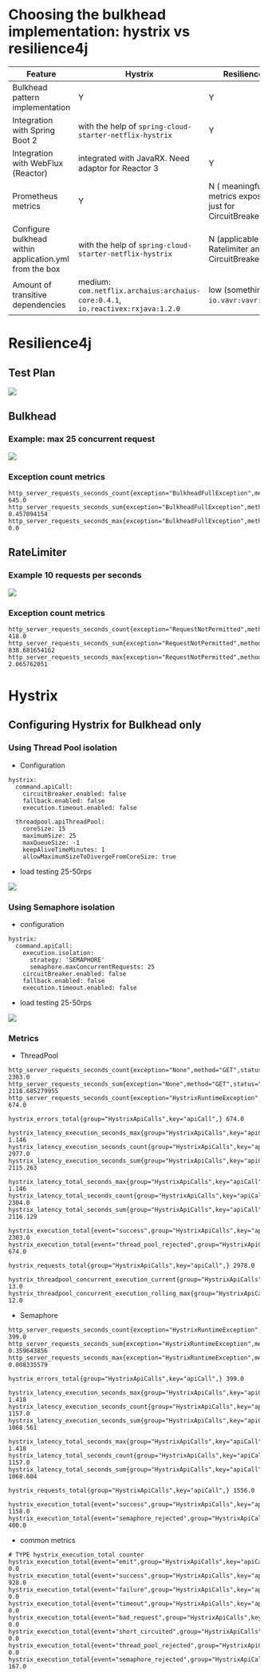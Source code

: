 # Choosing the bulkhead implementation: hystrix vs resilience4j

Feature | Hystrix | Resilience4j
------- | ------- | ------------
Bulkhead pattern implementation | Y | Y
Integration with Spring Boot 2 | with the help of `spring-cloud-starter-netflix-hystrix` | Y
Integration with WebFlux (Reactor) | integrated with JavaRX. Need adaptor for Reactor 3 | Y
Prometheus metrics | Y | N ( meaningful metrics exposed just for CircuitBreaker) 
Configure bulkhead within application.yml from the box | with the help of `spring-cloud-starter-netflix-hystrix` | N (applicable for Ratelimiter and CircuitBreaker only)
Amount of transitive dependencies | medium: `com.netflix.archaius:archaius-core:0.4.1`, `io.reactivex:rxjava:1.2.0`  | low (something like `io.vavr:vavr:0.9.2`)

# Resilience4j

## Test Plan

![](img/test-plan.png)

## Bulkhead
### Example: max 25 concurrent request

![](img/bulkhead-25concurrent-calls.png)

### Exception count metrics
```
http_server_requests_seconds_count{exception="BulkheadFullException",method="GET",status="500",uri="/hello/{api}",} 645.0
http_server_requests_seconds_sum{exception="BulkheadFullException",method="GET",status="500",uri="/hello/{api}",} 0.457094154
http_server_requests_seconds_max{exception="BulkheadFullException",method="GET",status="500",uri="/hello/{api}",} 0.0
```

## RateLimiter
### Example 10 requests per seconds

![](img/ratemimiter-10rps.png)

### Exception count metrics
```
http_server_requests_seconds_count{exception="RequestNotPermitted",method="GET",status="500",uri="/hello/{api}",} 418.0
http_server_requests_seconds_sum{exception="RequestNotPermitted",method="GET",status="500",uri="/hello/{api}",} 838.681654162
http_server_requests_seconds_max{exception="RequestNotPermitted",method="GET",status="500",uri="/hello/{api}",} 2.065762051
```


# Hystrix

## Configuring Hystrix for Bulkhead only

### Using Thread Pool isolation

- Configuration
```
hystrix:
  command.apiCall:
    circuitBreaker.enabled: false
    fallback.enabled: false
    execution.timeout.enabled: false

  threadpool.apiThreadPool:
    coreSize: 15
    maximumSize: 25
    maxQueueSize: -1
    keepAliveTimeMinutes: 1
    allowMaximumSizeToDivergeFromCoreSize: true
```
 - load testing 25-50rps
 
![](img/hystrix-threadpool-25.png)

### Using Semaphore isolation

- configuration

```
hystrix:
  command.apiCall:
    execution.isolation:
      strategy: 'SEMAPHORE'
      semaphore.maxConcurrentRequests: 25
    circuitBreaker.enabled: false
    fallback.enabled: false
    execution.timeout.enabled: false
```

 - load testing 25-50rps
 
![](img/hystrix-seamaphore-25.png)

### Metrics

* ThreadPool

```
http_server_requests_seconds_count{exception="None",method="GET",status="200",uri="/hello/{api}",} 2303.0
http_server_requests_seconds_sum{exception="None",method="GET",status="200",uri="/hello/{api}",} 2118.685279955
http_server_requests_seconds_count{exception="HystrixRuntimeException",method="GET",status="500",uri="/hello/{api}",} 674.0

hystrix_errors_total{group="HystrixApiCalls",key="apiCall",} 674.0

hystrix_latency_execution_seconds_max{group="HystrixApiCalls",key="apiCall",} 1.146
hystrix_latency_execution_seconds_count{group="HystrixApiCalls",key="apiCall",} 2977.0
hystrix_latency_execution_seconds_sum{group="HystrixApiCalls",key="apiCall",} 2115.263

hystrix_latency_total_seconds_max{group="HystrixApiCalls",key="apiCall",} 1.146
hystrix_latency_total_seconds_count{group="HystrixApiCalls",key="apiCall",} 2304.0
hystrix_latency_total_seconds_sum{group="HystrixApiCalls",key="apiCall",} 2116.129

hystrix_execution_total{event="success",group="HystrixApiCalls",key="apiCall",} 2303.0
hystrix_execution_total{event="thread_pool_rejected",group="HystrixApiCalls",key="apiCall",} 674.0

hystrix_requests_total{group="HystrixApiCalls",key="apiCall",} 2978.0

hystrix_threadpool_concurrent_execution_current{group="HystrixApiCalls",key="apiCall",threadpool="apiThreadPool",} 13.0
hystrix_threadpool_concurrent_execution_rolling_max{group="HystrixApiCalls",key="apiCall",threadpool="apiThreadPool",} 12.0

```

* Semaphore

```
http_server_requests_seconds_count{exception="HystrixRuntimeException",method="GET",status="500",uri="/hello/{api}",} 399.0
http_server_requests_seconds_sum{exception="HystrixRuntimeException",method="GET",status="500",uri="/hello/{api}",} 0.359643856
http_server_requests_seconds_max{exception="HystrixRuntimeException",method="GET",status="500",uri="/hello/{api}",} 0.008335579

hystrix_errors_total{group="HystrixApiCalls",key="apiCall",} 399.0

hystrix_latency_execution_seconds_max{group="HystrixApiCalls",key="apiCall",} 1.418
hystrix_latency_execution_seconds_count{group="HystrixApiCalls",key="apiCall",} 1157.0
hystrix_latency_execution_seconds_sum{group="HystrixApiCalls",key="apiCall",} 1068.561

hystrix_latency_total_seconds_max{group="HystrixApiCalls",key="apiCall",} 1.418
hystrix_latency_total_seconds_count{group="HystrixApiCalls",key="apiCall",} 1157.0
hystrix_latency_total_seconds_sum{group="HystrixApiCalls",key="apiCall",} 1068.604

hystrix_requests_total{group="HystrixApiCalls",key="apiCall",} 1556.0

hystrix_execution_total{event="success",group="HystrixApiCalls",key="apiCall",} 1158.0
hystrix_execution_total{event="semaphore_rejected",group="HystrixApiCalls",key="apiCall",} 400.0
```

* common metrics

```
# TYPE hystrix_execution_total counter
hystrix_execution_total{event="emit",group="HystrixApiCalls",key="apiCall",} 0.0
hystrix_execution_total{event="success",group="HystrixApiCalls",key="apiCall",} 928.0
hystrix_execution_total{event="failure",group="HystrixApiCalls",key="apiCall",} 0.0
hystrix_execution_total{event="timeout",group="HystrixApiCalls",key="apiCall",} 0.0
hystrix_execution_total{event="bad_request",group="HystrixApiCalls",key="apiCall",} 0.0
hystrix_execution_total{event="short_circuited",group="HystrixApiCalls",key="apiCall",} 0.0
hystrix_execution_total{event="thread_pool_rejected",group="HystrixApiCalls",key="apiCall",} 0.0
hystrix_execution_total{event="semaphore_rejected",group="HystrixApiCalls",key="apiCall",} 167.0
```
